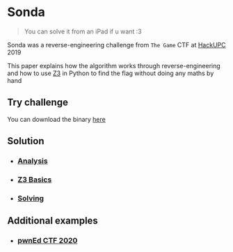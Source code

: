 # Sonda
> You can solve it from an iPad if u want :3

Sonda was a reverse-engineering challenge from `The Game` CTF at [HackUPC](https://hackupc.com/) 2019

This paper explains how the algorithm works through reverse-engineering and how to use [Z3](https://github.com/Z3Prover/z3) in Python to find the flag without doing any maths by hand

## Try challenge
You can download the binary [here](sonda)

## Solution
- ### [Analysis](SOLUTION_1.md)
- ### [Z3 Basics](SOLUTION_2.md)
- ### [Solving](SOLUTION_3.md)

## Additional examples
- ### [pwnEd CTF 2020](https://github.com/ViRb3/pwnEd-ctf)
